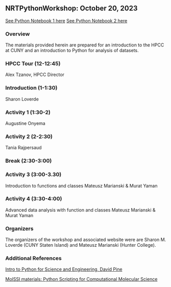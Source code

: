 ## NRTPythonWorkshop: October 20, 2023

[See Python Notebook 1 here](https://colab.research.google.com/drive/19wIrxTQTi9e2wFoNaJo9iJW-60ITGX8i?usp=sharing)
[See Python Notebook 2 here](https://colab.research.google.com/drive/17olGflUItt8urHjLkkEiUhO1_uIB2jAS#scrollTo=zqgddh7mXn5z)

### Overview
The materials provided herein are prepared for an introduction to the HPCC at CUNY and an introduction to Python for analysis of datasets.

### HPCC Tour (12-12:45)
Alex Tzanov, HPCC Director

### Introduction (1-1:30)
Sharon Loverde

### Activity 1 (1:30-2)
Augustine Onyema

### Activity 2 (2-2:30)
Tania Rajpersaud

### Break (2:30-3:00)

### Activity 3 (3:00-3.30)
Introduction to functions and classes
Mateusz Marianski & Murat Yaman

### Activity 4 (3:30-4:00)
Advanced data analysis with function and classes
Mateusz Marianski & Murat Yaman

### Organizers
The organizers of the workshop and associated website were are Sharon M. Loverde (CUNY Staten Island) and Mateusz Marianski (Hunter College).

### Additional References
[Intro to Python for Science and Engineering, David Pine](https://physics.nyu.edu/pine/IntroPythonSciEngPINEsample.pdf)

[MolSSI materials: Python Scripting for Computational Molecular Science](https://education.molssi.org/python_scripting_cms/01-introduction/index.html)
